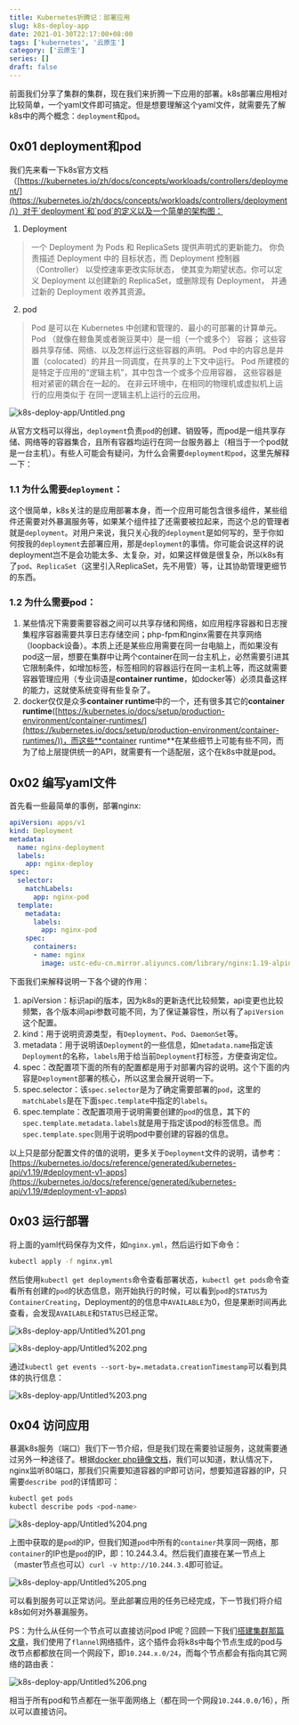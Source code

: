 ```yaml
---
title: Kubernetes折腾记：部署应用
slug: k8s-deploy-app
date: 2021-01-30T22:17:00+08:00
tags: ['kubernetes', '云原生']
category: ['云原生']
series: []
draft: false
---
```


前面我们分享了集群的集群，现在我们来折腾一下应用的部署。k8s部署应用相对比较简单，一个yaml文件即可搞定。但是想要理解这个yaml文件，就需要先了解k8s中的两个概念：`deployment`和`pod`。

## 0x01 deployment和pod

我们先来看一下k8s官方文档（[https://kubernetes.io/zh/docs/concepts/workloads/controllers/deployment/](https://kubernetes.io/zh/docs/concepts/workloads/controllers/deployment/)）对于`deployment`和`pod`的定义以及一个简单的架构图：

1. Deployment

> 一个 Deployment 为 Pods 和 ReplicaSets 提供声明式的更新能力。
你负责描述 Deployment 中的 目标状态，而 Deployment 控制器（Controller） 以受控速率更改实际状态， 使其变为期望状态。你可以定义 Deployment 以创建新的 ReplicaSet，或删除现有 Deployment， 并通过新的 Deployment 收养其资源。
>

2. pod

> Pod 是可以在 Kubernetes 中创建和管理的、最小的可部署的计算单元。
Pod （就像在鲸鱼荚或者豌豆荚中）是一组（一个或多个） 容器； 这些容器共享存储、网络、以及怎样运行这些容器的声明。 Pod 中的内容总是并置（colocated）的并且一同调度，在共享的上下文中运行。 Pod 所建模的是特定于应用的“逻辑主机”，其中包含一个或多个应用容器， 这些容器是相对紧密的耦合在一起的。 在非云环境中，在相同的物理机或虚拟机上运行的应用类似于 在同一逻辑主机上运行的云应用。
>

![k8s-deploy-app/Untitled.png](k8s-deploy-app/Untitled.png)

从官方文档可以得出，`deployment`负责`pod`的创建、销毁等，而pod是一组共享存储、网络等的容器集合，且所有容器均运行在同一台服务器上（相当于一个pod就是一台主机）。有些人可能会有疑问，为什么会需要`deployment和pod`，这里先解释一下：

### 1.1 为什么需要`deployment`：

这个很简单，k8s关注的是应用部署本身，而一个应用可能包含很多组件，某些组件还需要对外暴漏服务等，如果某个组件挂了还需要被拉起来，而这个总的管理者就是`deployment`。对用户来说，我只关心我的`deployment`是如何写的，至于你如何按我的`deployment`去部署应用，那是`deployment`的事情。你可能会说这样的说deployment岂不是会功能太多、太复杂，对，如果这样做是很复杂，所以k8s有了`pod`、`ReplicaSet`（这里引入ReplicaSet，先不用管）等，让其协助管理更细节的东西。

### 1.2 为什么需要pod：

1. 某些情况下需要需要容器之间可以共享存储和网络，如应用程序容器和日志搜集程序容器需要共享日志存储空间；php-fpm和nginx需要在共享网络（loopback设备）。本质上还是某些应用需要在同一台电脑上，而如果没有pod这一层，想要在集群中让两个container在同一台主机上，必然需要引进其它限制条件，如增加标签，标签相同的容器运行在同一主机上等，而这就需要容器管理应用（专业词语是**container runtime**，如docker等）必须具备这样的能力，这就使系统变得有些复杂了。
2. docker仅仅是众多**container runtime**中的一个，还有很多其它的**container runtime**([https://kubernetes.io/docs/setup/production-environment/container-runtimes/](https://kubernetes.io/docs/setup/production-environment/container-runtimes/))，而这些**container runtime**在某些细节上可能有些不同，而为了给上层提供统一的API，就需要有一个适配层，这个在k8s中就是pod。

## 0x02 编写yaml文件

首先看一些最简单的事例，部署nginx:

```yaml
apiVersion: apps/v1
kind: Deployment
metadata:
  name: nginx-deployment
  labels:
    app: nginx-deploy
spec:
  selector:
    matchLabels:
      app: nginx-pod
  template:
    metadata:
      labels:
        app: nginx-pod
    spec:
      containers:
      - name: nginx
        image: ustc-edu-cn.mirror.aliyuncs.com/library/nginx:1.19-alpine
```

下面我们来解释说明一下各个键的作用：

1. apiVersion：标识api的版本，因为k8s的更新迭代比较频繁，api变更也比较频繁，各个版本间api参数可能不同，为了保证兼容性，所以有了`apiVersion`这个配置。
2. kind：用于说明资源类型，有`Deployment`、`Pod`、`DaemonSet`等。
3. metadata：用于说明该`Deployment`的一些信息，如`metadata.name`指定该`Deployment`的名称，`labels`用于给当前`Deployment`打标签，方便查询定位。
4. spec：改配置项下面的所有的配置都是用于对部署内容的说明。这个下面的内容是`Deployment`部署的核心，所以这里会展开说明一下。
5. spec.selector：该`spec.selector`是为了确定需要部署的`pod`，这里的`matchLabels`是在下面`spec.template`中指定的`labels`。
6. spec.template：改配置项用于说明需要创建的`pod`的信息，其下的`spec.template.metadata.labels`就是用于指定该pod的标签信息。而`spec.template.spec`则用于说明pod中要创建的容器的信息。

以上只是部分配置文件的值的说明，更多关于`Deployment`文件的说明，请参考：[https://kubernetes.io/docs/reference/generated/kubernetes-api/v1.19/#deployment-v1-apps](https://kubernetes.io/docs/reference/generated/kubernetes-api/v1.19/#deployment-v1-apps)

## 0x03 运行部署

将上面的yaml代码保存为文件，如`nginx.yml`，然后运行如下命令：

```bash
kubectl apply -f nginx.yml
```

然后使用`kubectl get deployments`命令查看部署状态，`kubectl get pods`命令查看所有创建的`pod`的状态信息，刚开始执行的时候，可以看到`pod`的`STATUS`为`ContainerCreating`，Deployment的的信息中`AVAILABLE`为0，但是果断时间再此查看，会发现`AVAILABLE`和`STATUS`已经正常。

![k8s-deploy-app/Untitled%201.png](k8s-deploy-app/Untitled%201.png)

![k8s-deploy-app/Untitled%202.png](k8s-deploy-app/Untitled%202.png)

通过`kubectl get events --sort-by=.metadata.creationTimestamp`可以看到具体的执行信息：

![k8s-deploy-app/Untitled%203.png](k8s-deploy-app/Untitled%203.png)

## 0x04 访问应用

暴漏k8s服务（端口）我们下一节介绍，但是我们现在需要验证服务，这就需要通过另外一种途径了。根据[docker php镜像文档](https://hub.docker.com/_/nginx)，我们可以知道，默认情况下，nginx监听80端口，那我们只需要知道容器的IP即可访问，想要知道容器的IP，只需要`describe pod`的详情即可：

```bash
kubectl get pods
kubectl describe pods <pod-name>
```

![k8s-deploy-app/Untitled%204.png](k8s-deploy-app/Untitled%204.png)

上图中获取的是`pod`的IP，但我们知道`pod`中所有的`container`共享同一网络，那`container`的IP也是`pod`的IP，即：10.244.3.4。然后我们直接在某一节点上（master节点也可以）`curl -v http://10.244.3.4`即可验证。

![k8s-deploy-app/Untitled%205.png](k8s-deploy-app/Untitled%205.png)

可以看到服务可以正常访问。至此部署应用的任务已经完成，下一节我们将介绍k8s如何对外暴漏服务。

PS：为什么从任何一个节点可以直接访问pod IP呢？回顾一下我们[搭建集群那篇文章](https://mp.weixin.qq.com/s/rxHfBb9nMQ6MWV6okk9JMg)，我们使用了`flannel`网络插件，这个插件会将k8s中每个节点生成的pod与改节点都都放在同一个网段下，即`10.244.x.0/24`，而每个节点都会有指向其它网络的路由表：

![k8s-deploy-app/Untitled%206.png](k8s-deploy-app/Untitled%206.png)

相当于所有pod和节点都在一张平面网络上（都在同一个网段`10.244.0.0/`16），所以可以直接访问。
